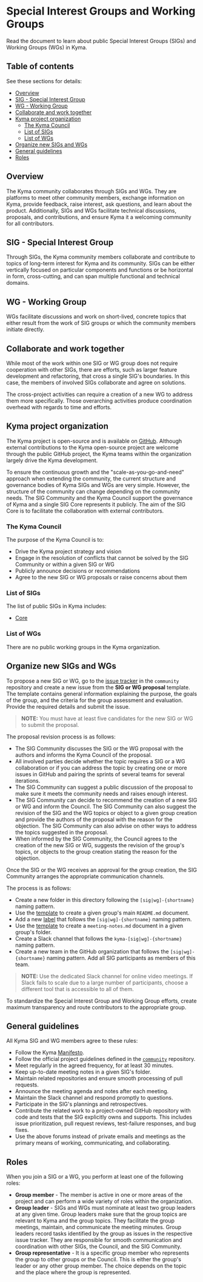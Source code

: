 # Special Interest Groups and Working Groups

Read the document to learn about public Special Interest Groups (SIGs) and Working Groups (WGs) in Kyma.

## Table of contents

See these sections for details:
* [Overview](#overview)
* [SIG - Special Interest Group](#sig---special-interest-group)
* [WG - Working Group](#wg---working-group)
* [Collaborate and work together](#collaborate-and-work-together)
* [Kyma project organization](#kyma-project-organization)
  * [The Kyma Council](#the-kyma-council)
  * [List of SIGs](#list-of-sigs)
  * [List of WGs](#list-of-wgs)
* [Organize new SIGs and WGs](#organize-new-sigs-and-wgs)
* [General guidelines](#general-guidelines)
* [Roles](#roles)

## Overview

The Kyma community collaborates through SIGs and WGs. They are platforms to meet other community members, exchange information on Kyma, provide feedback, raise interest, ask questions, and learn about the product. Additionally, SIGs and WGs facilitate technical discussions, proposals, and contributions, and ensure Kyma it a welcoming community for all contributors.

## SIG - Special Interest Group

Through SIGs, the Kyma community members collaborate and contribute to topics of long-term interest for Kyma and its community. SIGs can be either vertically focused on particular components and functions or be horizontal in form, cross-cutting, and can span multiple functional and technical domains.

## WG - Working Group

WGs facilitate discussions and work on short-lived, concrete topics that either result from the work of SIG groups or which the community members initiate directly.

## Collaborate and work together

While most of the work within one SIG or WG group does not require cooperation with other SIGs, there are efforts, such as larger feature development and refactoring, that cross a single SIG's boundaries. In this case, the members of involved SIGs collaborate and agree on solutions.

The cross-project activities can require a creation of a new WG to address them more specifically. Those overarching activities produce coordination overhead with regards to time and efforts.

## Kyma project organization

The Kyma project is open-source and is available on [GitHub](https://github.com/kyma-project). Although external contributions to the Kyma open-source project are welcome through the public GitHub project, the Kyma teams within the organization largely drive the Kyma development.

To ensure the continuous growth and the "scale-as-you-go-and-need" approach when extending the community, the current structure and governance bodies of Kyma SIGs and WGs are very simple. However, the structure of the community can change depending on the community needs. The SIG Community and the Kyma Council support the governance of Kyma and a single SIG Core represents it publicly. The aim of the SIG Core is to facilitate the collaboration with external contributors.

### The Kyma Council

The purpose of the Kyma Council is to:
* Drive the Kyma project strategy and vision
* Engage in the resolution of conflicts that cannot be solved by the SIG Community or within a given SIG or WG
* Publicly announce decisions or recommendations
* Agree to the new SIG or WG proposals or raise concerns about them

### List of SIGs

The list of public SIGs in Kyma includes:

* [Core](sig-core/README.md)

### List of WGs

There are no public working groups in the Kyma organization.

## Organize new SIGs and WGs

To propose a new SIG or WG, go to the [issue tracker](../../../issues) in the `community` repository and create a new issue from the **SIG or WG proposal** template. The template contains general information explaining the purpose, the goals of the group, and the criteria for the group assessment and evaluation. Provide the required details and submit the issue.

>**NOTE:** You must have at least five candidates for the new SIG or WG to submit the proposal.

The proposal revision process is as follows:
* The SIG Community discusses the SIG or the WG proposal with the authors and informs the Kyma Council of the proposal.
* All involved parties decide whether the topic requires a SIG or a WG collaboration or if you can address the topic by creating one or more issues in GitHub and pairing the sprints of several teams for several iterations.
* The SIG Community can suggest a public discussion of the proposal to make sure it meets the community needs and raises enough interest.
* The SIG Community can decide to recommend the creation of a new SIG or WG and inform the Council. The SIG Community can also suggest the revision of the SIG and the WG topics or object to a given group creation and provide the authors of the proposal with the reason for the objection. The SIG Community can also advise on other ways to address the topics suggested in the proposal.  
* When informed by the SIG Community, the Council agrees to the creation of the new SIG or WG, suggests the revision of the group's topics, or objects to the group creation stating the reason for the objection.

Once the SIG or the WG receives an approval for the group creation, the SIG Community arranges the appropriate communication channels.

The process is as follows:
 * Create a new folder in this directory following the `[sig|wg]-{shortname}` naming pattern.
 * Use the [template](sig-wg-readme-template.md) to create a given group's main `README.md` document.
 * Add a new [label](https://github.com/kyma-project/community/labels) that follows the `[sig|wg]-{shortname}` naming pattern.
 * Use the [template](sig-wg-meeting-notes-template.md) to create a `meeting-notes.md` document in a given group's folder.
 * Create a Slack channel that follows the `kyma-[sig|wg]-{shortname}` naming pattern.
 * Create a new team in the GitHub organization that follows the `[sig|wg]-{shortname}` naming pattern. Add all SIG participants as members of this team.

>**NOTE:** Use the dedicated Slack channel for online video meetings. If Slack fails to scale due to a large number of participants, choose a different tool that is accessible to all of them.

To standardize the Special Interest Group and Working Group efforts, create maximum transparency and route contributors to the appropriate group.

## General guidelines

All Kyma SIG and WG members agree to these rules:
* Follow the Kyma [Manifesto](https://kyma-project.github.io/community/).
* Follow the official project guidelines defined in the [`community`](https://github.com/kyma-project/community/blob/master/README.md) repository.
* Meet regularly in the agreed frequency, for at least 30 minutes.
* Keep up-to-date meeting notes in a given SIG's folder.
* Maintain related repositories and ensure smooth processing of pull requests.
* Announce the meeting agenda and notes after each meeting.
* Maintain the Slack channel and respond promptly to questions.
* Participate in the SIG's plannings and retrospectives.
* Contribute the related work to a project-owned GitHub repository with code and tests that the SIG explicitly owns and supports. This includes issue prioritization, pull request reviews, test-failure responses, and bug fixes.
* Use the above forums instead of private emails and meetings as the primary means of working, communicating, and collaborating.

## Roles

When you join a SIG or a WG, you perform at least one of the following roles:
* **Group member** - The member is active in one or more areas of the project and can perform a wide variety of roles within the organization.
* **Group leader** - SIGs and WGs must nominate at least two group leaders at any given time. Group leaders make sure that the group topics are relevant to Kyma and the group topics. They facilitate the group meetings, maintain, and communicate the meeting minutes. Group leaders record tasks identified by the group as issues in the respective issue tracker. They are responsible for smooth communication and coordination with other SIGs, the Council, and the SIG Community.
* **Group representative** - It is a specific group member who represents the group to other groups or the Council. This is either the group's leader or any other group member. The choice depends on the topic and the place where the group is represented.
